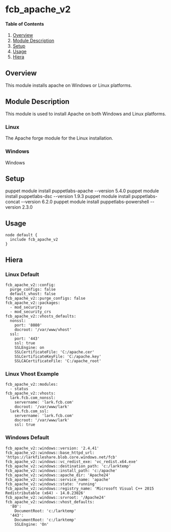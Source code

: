 # fcb_apache_v2

#### Table of Contents

1. [Overview](#overview)
1. [Module Description](#module-description)
1. [Setup](#setup)
1. [Usage](#usage)
1. [Hiera](#hiera)

## Overview

This module installs apache on Windows or Linux platforms.  

## Module Description

This module is used to install Apache on both Windows and Linux platforms.  

### Linux 
The Apache forge module for the Linux installation.

### Windows
Windows 

## Setup
puppet module install puppetlabs-apache --version 5.4.0
puppet module install puppetlabs-dsc --version 1.9.3
puppet module install puppetlabs-concat --version 6.2.0
puppet module install puppetlabs-powershell --version 2.3.0

## Usage
```
node default {
  include fcb_apache_v2
}
```

## Hiera
### Linux Default
```
fcb_apache_v2::config:
  purge_configs: false
  default_vhost: false
fcb_apache_v2::purge_configs: false
fcb_apache_v2::packages:
  - mod_security
  - mod_security_crs
fcb_apache_v2::vhosts_defaults:
  nonssl:
    port: '8080'
    docroot: '/var/www/vhost'
  ssl:
    port: '443'
    ssl: true
    SSLEngine: on
    SSLCertificateFile: 'C:/apache.cer'
    SSLCertificateKeyFile: 'C:/apache.key'
    SSLCACertificateFile: 'C:/apache_root'
```
### Linux Vhost Example
```
fcb_apache_v2::modules:
  - status
fcb_apache_v2::vhosts:
  lark.fcb.com_nonssl:
    servername: 'lark.fcb.com'
    docroot: '/var/www/lark'
  lark.fcb.com_ssl:
    servername: 'lark.fcb.com'
    docroot: '/var/www/lark'
    ssl: true
```
### Windows Default
```
fcb_apache_v2::windows::version: '2.4.41'
fcb_apache_v2::windows::base_httpd_url: 'https://larkfileshare.blob.core.windows.net/fcb'
fcb_apache_v2::windows::vc_redist_exe: 'vc_redist.x64.exe'
fcb_apache_v2::windows::destination_path: 'c:/larktemp'
fcb_apache_v2::windows::install_path: 'c:/apache'
fcb_apache_v2::windows::apache_dir: 'Apache24'
fcb_apache_v2::windows::service_name: 'apache'
fcb_apache_v2::windows::state: 'running'
fcb_apache_v2::windows::registry_name: 'Microsoft Visual C++ 2015 Redistributable (x64) - 14.0.23026'
fcb_apache_v2::windows::srvroot: '/Apache24'
fcb_apache_v2::windows::vhost_defaults:
  '80':
    DocumentRoot: 'c:/larktemp'
  '443':
    DocumentRoot: 'c:/larktemp'
    SSLEngine: 'On'
```
